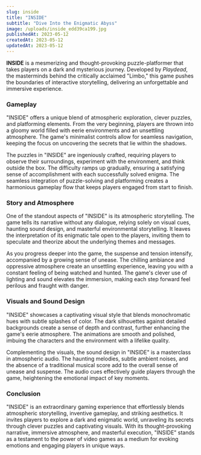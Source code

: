 ```yaml
---
slug: inside
title: "INSIDE"
subtitle: "Dive Into the Enigmatic Abyss"
image: /uploads/inside_edd39ca199.jpg
publishedAt: 2023-05-12
createdAt: 2023-05-12
updatedAt: 2023-05-12
---
```


__INSIDE__ is a mesmerizing and thought-provoking puzzle-platformer that takes players on a dark and mysterious journey. Developed by _Playdead_, the masterminds behind the critically acclaimed "Limbo," this game pushes the boundaries of interactive storytelling, delivering an unforgettable and immersive experience.

### Gameplay
"INSIDE" offers a unique blend of atmospheric exploration, clever puzzles, and platforming elements. From the very beginning, players are thrown into a gloomy world filled with eerie environments and an unsettling atmosphere. The game's minimalist controls allow for seamless navigation, keeping the focus on uncovering the secrets that lie within the shadows.

The puzzles in "INSIDE" are ingeniously crafted, requiring players to observe their surroundings, experiment with the environment, and think outside the box. The difficulty ramps up gradually, ensuring a satisfying sense of accomplishment with each successfully solved enigma. The seamless integration of puzzle-solving and platforming creates a harmonious gameplay flow that keeps players engaged from start to finish.

### Story and Atmosphere
One of the standout aspects of "INSIDE" is its atmospheric storytelling. The game tells its narrative without any dialogue, relying solely on visual cues, haunting sound design, and masterful environmental storytelling. It leaves the interpretation of its enigmatic tale open to the players, inviting them to speculate and theorize about the underlying themes and messages.

As you progress deeper into the game, the suspense and tension intensify, accompanied by a growing sense of unease. The chilling ambiance and oppressive atmosphere create an unsettling experience, leaving you with a constant feeling of being watched and hunted. The game's clever use of lighting and sound elevates the immersion, making each step forward feel perilous and fraught with danger.

### Visuals and Sound Design
"INSIDE" showcases a captivating visual style that blends monochromatic hues with subtle splashes of color. The dark silhouettes against detailed backgrounds create a sense of depth and contrast, further enhancing the game's eerie atmosphere. The animations are smooth and polished, imbuing the characters and the environment with a lifelike quality.

Complementing the visuals, the sound design in "INSIDE" is a masterclass in atmospheric audio. The haunting melodies, subtle ambient noises, and the absence of a traditional musical score add to the overall sense of unease and suspense. The audio cues effectively guide players through the game, heightening the emotional impact of key moments.

### Conclusion
"INSIDE" is an extraordinary gaming experience that effortlessly blends atmospheric storytelling, inventive gameplay, and striking aesthetics. It invites players to explore a dark and enigmatic world, unraveling its secrets through clever puzzles and captivating visuals. With its thought-provoking narrative, immersive atmosphere, and masterful execution, "INSIDE" stands as a testament to the power of video games as a medium for evoking emotions and engaging players in unique ways.